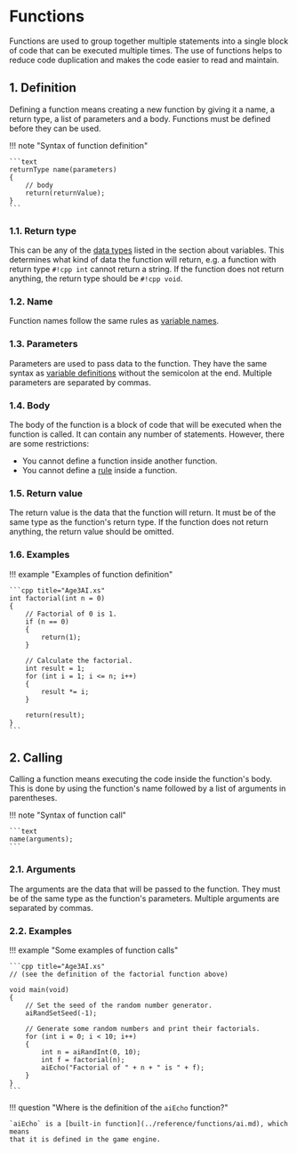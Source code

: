 # Functions

Functions are used to group together multiple statements into a single block of
code that can be executed multiple times. The use of functions helps to reduce
code duplication and makes the code easier to read and maintain.

## 1. Definition

Defining a function means creating a new function by giving it a name, a return
type, a list of parameters and a body. Functions must be defined before they can
be used.

!!! note "Syntax of function definition"

    ```text
    returnType name(parameters)
    {
        // body
        return(returnValue);
    }
    ```

### 1.1. Return type

This can be any of the [data types](variables.md#1-data-types) listed in the
section about variables. This determines what kind of data the function will
return, e.g. a function with return type `#!cpp int` cannot return a string.
If the function does not return anything, the return type should be `#!cpp void`.

### 1.2. Name

Function names follow the same rules as [variable names](variables.md#212-name).

### 1.3. Parameters

Parameters are used to pass data to the function. They have the same syntax as
[variable definitions](variables.md#21-definition) without the semicolon at the
end. Multiple parameters are separated by commas.

### 1.4. Body

The body of the function is a block of code that will be executed when the
function is called. It can contain any number of statements. However, there
are some restrictions:

- You cannot define a function inside another function.
- You cannot define a [rule](rules.md) inside a function.

### 1.5. Return value

The return value is the data that the function will return. It must be of the
same type as the function's return type. If the function does not return
anything, the return value should be omitted.

### 1.6. Examples

!!! example "Examples of function definition"

    ```cpp title="Age3AI.xs"
    int factorial(int n = 0)
    {
        // Factorial of 0 is 1.
        if (n == 0)
        {
            return(1);
        }

        // Calculate the factorial.
        int result = 1;
        for (int i = 1; i <= n; i++)
        {
            result *= i;
        }

        return(result);
    }
    ```

## 2. Calling

Calling a function means executing the code inside the function's body. This is
done by using the function's name followed by a list of arguments in parentheses.

!!! note "Syntax of function call"

    ```text
    name(arguments);
    ```

### 2.1. Arguments

The arguments are the data that will be passed to the function. They must be of
the same type as the function's parameters. Multiple arguments are separated by
commas.

### 2.2. Examples

!!! example "Some examples of function calls"

    ```cpp title="Age3AI.xs"
    // (see the definition of the factorial function above)

    void main(void)
    {
        // Set the seed of the random number generator.
        aiRandSetSeed(-1);

        // Generate some random numbers and print their factorials.
        for (int i = 0; i < 10; i++)
        {
            int n = aiRandInt(0, 10);
            int f = factorial(n);
            aiEcho("Factorial of " + n + " is " + f);
        }
    }
    ```

!!! question "Where is the definition of the `aiEcho` function?"

    `aiEcho` is a [built-in function](../reference/functions/ai.md), which means
    that it is defined in the game engine.
